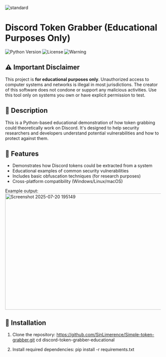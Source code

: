 ![standard](https://github.com/user-attachments/assets/f9357262-3580-4e4a-8f4e-b2ed2f1b70f5)

# Discord Token Grabber (Educational Purposes Only)

![Python Version](https://img.shields.io/badge/python-3.7%2B-blue)
![License](https://img.shields.io/badge/license-MIT-red)
![Warning](https://img.shields.io/badge/WARNING-EDUCATIONAL%20USE%20ONLY-orange)

## ⚠️ Important Disclaimer
This project is **for educational purposes only**. Unauthorized access to computer systems and networks is illegal in most jurisdictions. The creator of this software does not condone or support any malicious activities. Use this tool only on systems you own or have explicit permission to test.

## 📝 Description
This is a Python-based educational demonstration of how token grabbing could theoretically work on Discord. It's designed to help security researchers and developers understand potential vulnerabilities and how to protect against them.

## 🔧 Features
- Demonstrates how Discord tokens could be extracted from a system
- Educational examples of common security vulnerabilities
- Includes basic obfuscation techniques (for research purposes)
- Cross-platform compatibility (Windows/Linux/macOS)

Example output:
<img width="788" height="376" alt="Screenshot 2025-07-20 195149" src="https://github.com/user-attachments/assets/b9854932-4af5-4907-bbe6-17c6d33c9e25" />

## 🚀 Installation
1. Clone the repository:
https://github.com/SinLimerence/Simple-token-grabber.git
cd discord-token-grabber-educational

2. Install required dependencies:
pip install -r requirements.txt

